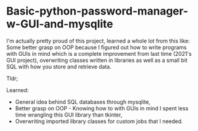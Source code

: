 # Basic-python-password-manager-w-GUI-and-mysqlite

I'm actually pretty proud of this project, learned a whole lot from this like: Some better grasp on OOP because I figured out how to write programs with GUIs in mind which is a complete improvement from last time (2021's GUI project), overwriting classes written in libraries as well as a small bit SQL with how you store and retrieve data.

Tldr;

Learned:
- General idea behind SQL databases through mysqlite,
- Better grasp on OOP - Knowing how to with GUIs in mind I spent less time wrangling this GUI library than tkinter,
- Overwriting imported library classes for custom jobs that I needed.
